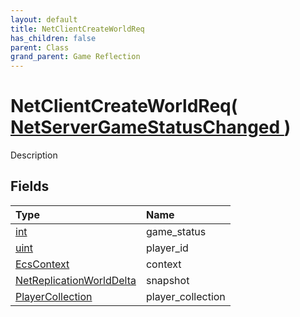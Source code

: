 ```yaml
---
layout: default
title: NetClientCreateWorldReq
has_children: false
parent: Class
grand_parent: Game Reflection
---
```

# NetClientCreateWorldReq( [ NetServerGameStatusChanged ](/riftbreaker-wiki/docs/game-reflection/classes/net_server_game_status_changed/) )
Description 

## Fields

| Type | Name |
|:----------|:--------------|
| [int](/riftbreaker-wiki/docs/game-reflection/enums/int/) | game_status |
| [uint](/riftbreaker-wiki/docs/game-reflection/components/uint/) | player_id |
| [EcsContext](/riftbreaker-wiki/docs/game-reflection/classes/ecs_context/) | context |
| [NetReplicationWorldDelta](/riftbreaker-wiki/docs/game-reflection/classes/net_replication_world_delta/) | snapshot |
| [PlayerCollection](/riftbreaker-wiki/docs/game-reflection/classes/player_collection/) | player_collection |

